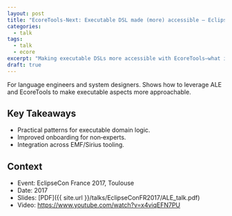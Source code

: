 ```yaml
---
layout: post
title: "EcoreTools‑Next: Executable DSL made (more) accessible — EclipseCon France 2017"
categories:
  - talk
tags:
  - talk
  - ecore
excerpt: "Making executable DSLs more accessible with EcoreTools—what it enables for teams and how to get started."
draft: true
---
```


For language engineers and system designers. Shows how to leverage ALE and EcoreTools to make executable aspects more approachable.

## Key Takeaways
- Practical patterns for executable domain logic.
- Improved onboarding for non‑experts.
- Integration across EMF/Sirius tooling.

## Context
- Event: EclipseCon France 2017, Toulouse
- Date: 2017
- Slides: [PDF]({{ site.url }}/talks/EclipseConFR2017/ALE_talk.pdf)
- Video: https://www.youtube.com/watch?v=x4viqEFN7PU
